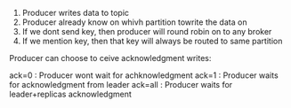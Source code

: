 
1. Producer writes data to topic
2. Producer already know on whivh partition towrite the data on
3. If we dont send key, then producer will round robin on to any broker 
4. If we mention key, then that key will always be routed to same partition

Producer can choose to ceive acknowledgment writes:

ack=0 : Producer wont wait for achknowledgment
ack=1 : Producer waits for acknowledgment from leader
ack=all : Producer waits for leader+replicas acknowledgment


